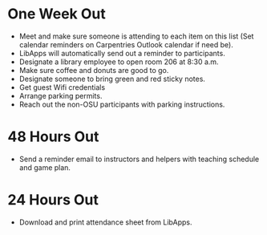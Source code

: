 # One Week Out
- Meet and make sure someone is attending to each item on this list (Set calendar reminders on Carpentries Outlook calendar if need be).
- LibApps will automatically send out a reminder to participants.
- Designate a library employee to open room 206 at 8:30 a.m.
- Make sure coffee and donuts are good to go.
- Designate someone to bring green and red sticky notes.
- Get guest Wifi credentials
- Arrange parking permits.
- Reach out the non-OSU participants with parking instructions.

# 48 Hours Out
- Send a reminder email to instructors and helpers with teaching schedule and game plan.

# 24 Hours Out
- Download and print attendance sheet from LibApps.
